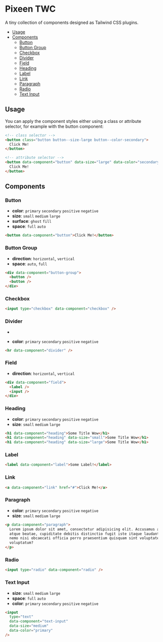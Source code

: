 # Pixeen TWC

A tiny collection of components designed as Tailwind CSS plugins.

- [Usage](#usage)
- [Components](#components)
  - [Button](#button)
  - [Button Group](#button-group)
  - [Checkbox](#checkbox)
  - [Divider](#divider)
  - [Field](#field)
  - [Heading](#heading)
  - [Label](#label)
  - [Link](#link)
  - [Paragraph](#paragraph)
  - [Radio](#radio)
  - [Text Input](#text-input)

## Usage

You can apply the component styles either using a class or attribute selector, for example with the button component:

```html
<!-- class selector -->
<button class="button button--size-large button--color-secondary">
  Click Me!
</button>

<!-- attribute selector -->
<button data-component="button" data-size="large" data-color="secondary">
  Click Me!
</button>
```

## Components

### Button

- **color**: `primary` `secondary` `positive` `negative`
- **size**: `small` `medium` `large`
- **surface**: `ghost` `fill`
- **space**: `full` `auto`

```html
<button data-component="button">Click Me!</button>
```

### Button Group

- **direction**: `horizontal`, `vertical`
- **space**: `auto`, `full`

```html
<div data-component="button-group">
  <button />
  <button />
</div>
```

### Checkbox

```html
<input type="checkbox" data-component="checkbox" />
```

### Divider

-

- **color**: `primary` `secondary` `positive` `negative`

```html
<hr data-component="divider" />
```

### Field

- **direction**: `horizontal`, `vertical`

```html
<div data-component="field">
  <label />
  <input />
</div>
```

### Heading

- **color**: `primary` `secondary` `positive` `negative`
- **size**: `small` `medium` `large`

```html
<h1 data-component="heading">Some Title Wow</h1>
<h1 data-component="heading" data-size="small">Some Title Wow</h1>
<h1 data-component="heading" data-size="large">Some Title Wow</h1>
```

### Label

```html
<label data-component="label">Some Label!</label>
```

### Link

```html
<a data-component="link" href="#">Click Me!</a>
```

### Paragraph

- **color**: `primary` `secondary` `positive` `negative`
- **size**: `small` `medium` `large`

```html
<p data-component="paragraph">
  Lorem ipsum dolor sit amet, consectetur adipisicing elit. Accusamus aliquid
  atque beatae, cupiditate debitis distinctio fugit iste itaque laudantium natus
  nemo nisi obcaecati officia porro praesentium quisquam sint voluptate
  voluptatum?
</p>
```

### Radio

```html
<input type="radio" data-component="radio" />
```

### Text Input

- **size**: `small` `medium` `large`
- **space**: `full` `auto`
- **color**: `primary` `secondary` `positive` `negative`

```html
<input
  type="text"
  data-component="text-input"
  data-size="medium"
  data-color="primary"
/>
```
